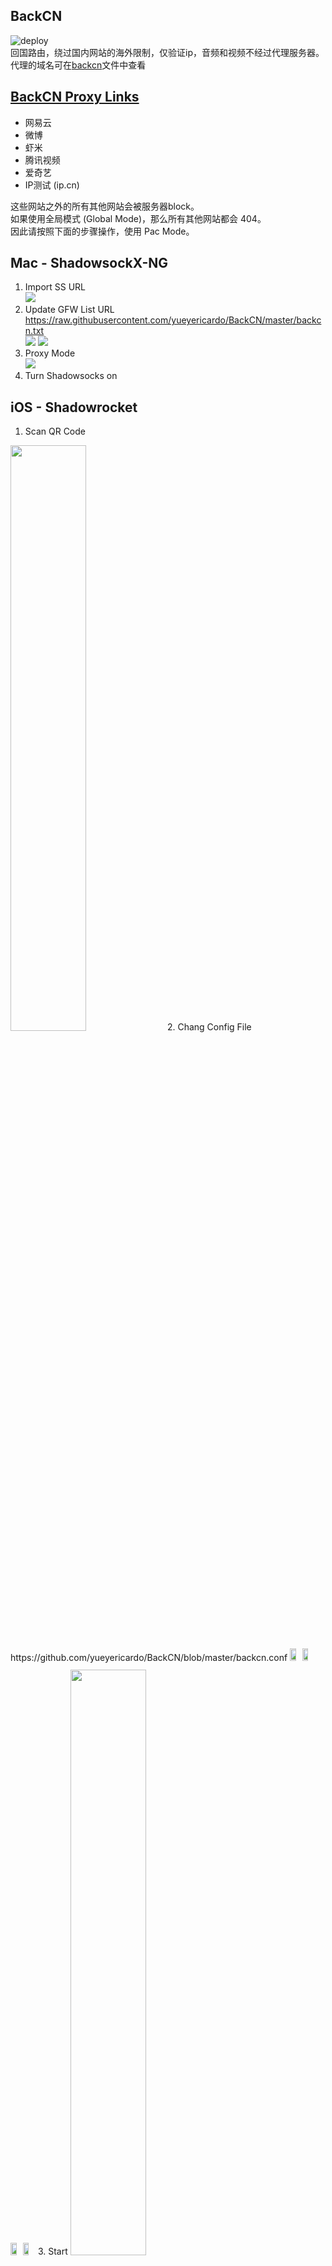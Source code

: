 ## BackCN
![deploy](https://github.com/yueyericardo/BackCN/workflows/deploy/badge.svg)  
回国路由，绕过国内网站的海外限制，仅验证ip，音频和视频不经过代理服务器。  
代理的域名可在[backcn](https://github.com/yueyericardo/BackCN/blob/master/backcn)文件中查看

## [BackCN Proxy Links](https://github.com/yueyericardo/BackCN/blob/master/backcn)
- 网易云
- 微博 
- 虾米
- 腾讯视频
- 爱奇艺
- IP测试 (ip.cn)

这些网站之外的所有其他网站会被服务器block。  
如果使用全局模式 (Global Mode)，那么所有其他网站都会 404。  
因此请按照下面的步骤操作，使用 Pac Mode。

## Mac - ShadowsockX-NG
1. Import SS URL  
![](https://yyrcd-1256568788.cos.na-siliconvalley.myqcloud.com/yyrcd/2020-03-24-035044.png)
2. Update GFW List URL  
https://raw.githubusercontent.com/yueyericardo/BackCN/master/backcn.txt  
![](https://yyrcd-1256568788.cos.na-siliconvalley.myqcloud.com/yyrcd/2020-03-24-035142.png)
![](https://yyrcd-1256568788.cos.na-siliconvalley.myqcloud.com/yyrcd/2020-03-24-035232.png)
3. Proxy Mode  
![](https://yyrcd-1256568788.cos.na-siliconvalley.myqcloud.com/yyrcd/2020-03-24-035253.png)
4. Turn Shadowsocks on

## iOS - Shadowrocket
1. Scan QR Code  
<img width=49% src="https://yyrcd-1256568788.cos.na-siliconvalley.myqcloud.com/yyrcd/2020-03-24-IMG_3565.PNG">
2. Chang Config File
<br>
https://github.com/yueyericardo/BackCN/blob/master/backcn.conf
<p class="img" style="display: inline-flex;">
<img width=49% src="https://yyrcd-1256568788.cos.na-siliconvalley.myqcloud.com/yyrcd/2020-03-24-040051.png">
<img width=49% src="https://yyrcd-1256568788.cos.na-siliconvalley.myqcloud.com/yyrcd/2020-03-24-042719.jpg">
</p>
<p class="img" style="display: inline-flex;">
<img width=49% src="https://yyrcd-1256568788.cos.na-siliconvalley.myqcloud.com/yyrcd/2020-03-24-040212.png">
<img width=49% src="https://yyrcd-1256568788.cos.na-siliconvalley.myqcloud.com/yyrcd/2020-03-24-IMG_3569.PNG">
</p>
3. Start  
<img width=49% src="https://yyrcd-1256568788.cos.na-siliconvalley.myqcloud.com/yyrcd/2020-03-24-040251.png">

## Test
https://ip.cn/


#### 参考
部分参考[Unblock-Youku/urls.js](https://github.com/uku/Unblock-Youku/blob/master/shared/urls.js)
